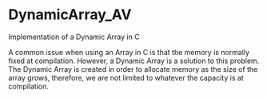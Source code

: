 # DynamicArray_AV
Implementation of a Dynamic Array in C

A common issue when using an Array in C is that the memory is normally fixed at compilation. However, a Dynamic Array is a solution to this problem. The Dynamic Array is created in order to allocate memory as the size of the array grows, therefore, we are not limited to whatever the capacity is at compilation. 
